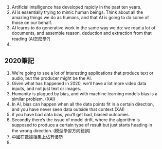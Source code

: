 
1. Artificial intelligence has developed rapidly in the past ten years.
2. AI is essentially trying to mimic human beings. Think about all the amazing things we do as humans, and that AI is going to do some of those on our behalf.
3. AI learns to do generative work in the same way we do: we read a lot of documents, and assemble reason, deduction and extraction from that reading (AI怎麼學?)
4. 




## 2020筆記
1. We're going to see a lot of interesting applications that produce text or audio, but the producer might be the AI.
2. Given what has happened in 2020, we’ll have a lot more video data inputs, and not just text or images.
3. Humanity is plagued by bias, and with machine learning models bias is a similar problem.  (XAI)
4. In AI, bias can happen when all the data points fit in a certain direction, and you have never seen data outside that context.(XAI)
5. if you have bad data bias, you’ll get bad, biased outcomes.
6. Secondly there’s the issue of model drift, where the algorithm is supposed to produce a certain type of result but just starts heading in the wrong direction. (模型學習方向錯誤)
7. 中國在數據搜集上佔有優勢
8. 